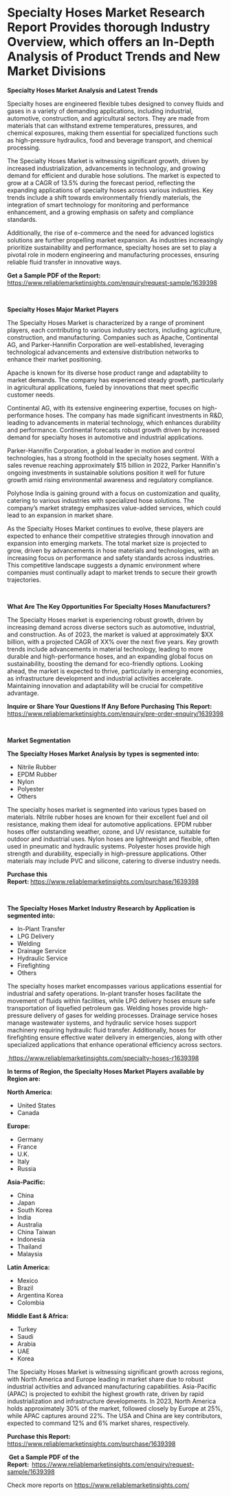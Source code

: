 <p><h1>Specialty Hoses Market Research Report Provides thorough Industry Overview, which offers an In-Depth Analysis of Product Trends and New Market Divisions</h1></p><p><strong>Specialty Hoses Market Analysis and Latest Trends</strong></p>
<p><p>Specialty hoses are engineered flexible tubes designed to convey fluids and gases in a variety of demanding applications, including industrial, automotive, construction, and agricultural sectors. They are made from materials that can withstand extreme temperatures, pressures, and chemical exposures, making them essential for specialized functions such as high-pressure hydraulics, food and beverage transport, and chemical processing.</p><p>The Specialty Hoses Market is witnessing significant growth, driven by increased industrialization, advancements in technology, and growing demand for efficient and durable hose solutions. The market is expected to grow at a CAGR of 13.5% during the forecast period, reflecting the expanding applications of specialty hoses across various industries. Key trends include a shift towards environmentally friendly materials, the integration of smart technology for monitoring and performance enhancement, and a growing emphasis on safety and compliance standards.</p><p>Additionally, the rise of e-commerce and the need for advanced logistics solutions are further propelling market expansion. As industries increasingly prioritize sustainability and performance, specialty hoses are set to play a pivotal role in modern engineering and manufacturing processes, ensuring reliable fluid transfer in innovative ways.</p></p>
<p><strong>Get a Sample PDF of the Report:&nbsp;</strong> <a href="https://www.reliablemarketinsights.com/enquiry/request-sample/1639398?utm_campaign=2280&utm_medium=2&utm_source=Github&utm_content=ia&utm_term=02042025&utm_id=specialty-hoses">https://www.reliablemarketinsights.com/enquiry/request-sample/1639398</a></p>
<p>&nbsp;</p>
<p><strong>Specialty Hoses Major Market Players</strong></p>
<p><p>The Specialty Hoses Market is characterized by a range of prominent players, each contributing to various industry sectors, including agriculture, construction, and manufacturing. Companies such as Apache, Continental AG, and Parker-Hannifin Corporation are well-established, leveraging technological advancements and extensive distribution networks to enhance their market positioning.</p><p>Apache is known for its diverse hose product range and adaptability to market demands. The company has experienced steady growth, particularly in agricultural applications, fueled by innovations that meet specific customer needs.</p><p>Continental AG, with its extensive engineering expertise, focuses on high-performance hoses. The company has made significant investments in R&D, leading to advancements in material technology, which enhances durability and performance. Continental forecasts robust growth driven by increased demand for specialty hoses in automotive and industrial applications.</p><p>Parker-Hannifin Corporation, a global leader in motion and control technologies, has a strong foothold in the specialty hoses segment. With a sales revenue reaching approximately $15 billion in 2022, Parker Hannifin's ongoing investments in sustainable solutions position it well for future growth amid rising environmental awareness and regulatory compliance.</p><p>Polyhose India is gaining ground with a focus on customization and quality, catering to various industries with specialized hose solutions. The company’s market strategy emphasizes value-added services, which could lead to an expansion in market share.</p><p>As the Specialty Hoses Market continues to evolve, these players are expected to enhance their competitive strategies through innovation and expansion into emerging markets. The total market size is projected to grow, driven by advancements in hose materials and technologies, with an increasing focus on performance and safety standards across industries. This competitive landscape suggests a dynamic environment where companies must continually adapt to market trends to secure their growth trajectories.</p></p>
<p>&nbsp;</p>
<p><strong>What Are The Key Opportunities For Specialty Hoses Manufacturers?</strong></p>
<p><p>The Specialty Hoses market is experiencing robust growth, driven by increasing demand across diverse sectors such as automotive, industrial, and construction. As of 2023, the market is valued at approximately $XX billion, with a projected CAGR of XX% over the next five years. Key growth trends include advancements in material technology, leading to more durable and high-performance hoses, and an expanding global focus on sustainability, boosting the demand for eco-friendly options. Looking ahead, the market is expected to thrive, particularly in emerging economies, as infrastructure development and industrial activities accelerate. Maintaining innovation and adaptability will be crucial for competitive advantage.</p></p>
<p><strong>Inquire or Share Your Questions If Any Before Purchasing This Report:</strong> <a href="https://www.reliablemarketinsights.com/enquiry/pre-order-enquiry/1639398?utm_campaign=2280&utm_medium=2&utm_source=Github&utm_content=ia&utm_term=02042025&utm_id=specialty-hoses">https://www.reliablemarketinsights.com/enquiry/pre-order-enquiry/1639398</a></p>
<p>&nbsp;</p>
<p><strong>Market Segmentation</strong></p>
<p><strong>The Specialty Hoses Market Analysis by types is segmented into:</strong></p>
<p><ul><li>Nitrile Rubber</li><li>EPDM Rubber</li><li>Nylon</li><li>Polyester</li><li>Others</li></ul></p>
<p><p>The specialty hoses market is segmented into various types based on materials. Nitrile rubber hoses are known for their excellent fuel and oil resistance, making them ideal for automotive applications. EPDM rubber hoses offer outstanding weather, ozone, and UV resistance, suitable for outdoor and industrial uses. Nylon hoses are lightweight and flexible, often used in pneumatic and hydraulic systems. Polyester hoses provide high strength and durability, especially in high-pressure applications. Other materials may include PVC and silicone, catering to diverse industry needs.</p></p>
<p><strong>Purchase this Report:&nbsp;</strong><a href="https://www.reliablemarketinsights.com/purchase/1639398?utm_campaign=2280&utm_medium=2&utm_source=Github&utm_content=ia&utm_term=02042025&utm_id=specialty-hoses">https://www.reliablemarketinsights.com/purchase/1639398</a></p>
<p>&nbsp;</p>
<p><strong>The Specialty Hoses Market Industry Research by Application is segmented into:</strong></p>
<p><ul><li>In-Plant Transfer</li><li>LPG Delivery</li><li>Welding</li><li>Drainage Service</li><li>Hydraulic Service</li><li>Firefighting</li><li>Others</li></ul></p>
<p><p>The specialty hoses market encompasses various applications essential for industrial and safety operations. In-plant transfer hoses facilitate the movement of fluids within facilities, while LPG delivery hoses ensure safe transportation of liquefied petroleum gas. Welding hoses provide high-pressure delivery of gases for welding processes. Drainage service hoses manage wastewater systems, and hydraulic service hoses support machinery requiring hydraulic fluid transfer. Additionally, hoses for firefighting ensure effective water delivery in emergencies, along with other specialized applications that enhance operational efficiency across sectors.</p></p>
<p><a href="https://www.reliablemarketinsights.com/specialty-hoses-r1639398?utm_campaign=2280&utm_medium=2&utm_source=Github&utm_content=ia&utm_term=02042025&utm_id=specialty-hoses">&nbsp;https://www.reliablemarketinsights.com/specialty-hoses-r1639398</a></p>
<p><strong>In terms of Region, the Specialty Hoses Market Players available by Region are:</strong></p>
<p>
    <p> <strong> North America: </strong>
        <ul>
            <li>United States</li>
            <li>Canada</li>
        </ul>
        </p> 
    <p> <strong> Europe: </strong>
        <ul>
            <li>Germany</li>
            <li>France</li>
            <li>U.K.</li>
            <li>Italy</li>
            <li>Russia</li>
        </ul>
        </p> 
    <p> <strong> Asia-Pacific: </strong>
        <ul>
            <li>China</li>
            <li>Japan</li>
            <li>South Korea</li>
            <li>India</li>
            <li>Australia</li>
            <li>China Taiwan</li>
            <li>Indonesia</li>
            <li>Thailand</li>
            <li>Malaysia</li>
        </ul>
        </p> 
    <p> <strong> Latin America: </strong>
        <ul>
            <li>Mexico</li>
            <li>Brazil</li>
            <li>Argentina Korea</li>
            <li>Colombia</li>
        </ul>
        </p> 
    <p> <strong> Middle East & Africa: </strong>
        <ul>
            <li>Turkey</li>
            <li>Saudi</li>
            <li>Arabia</li>
            <li>UAE</li>
            <li>Korea</li>
        </ul>
    </p>
    </p>
<p><p>The Specialty Hoses Market is witnessing significant growth across regions, with North America and Europe leading in market share due to robust industrial activities and advanced manufacturing capabilities. Asia-Pacific (APAC) is projected to exhibit the highest growth rate, driven by rapid industrialization and infrastructure developments. In 2023, North America holds approximately 30% of the market, followed closely by Europe at 25%, while APAC captures around 22%. The USA and China are key contributors, expected to command 12% and 6% market shares, respectively.</p></p>
<p><strong>Purchase this Report: </strong><a href="https://www.reliablemarketinsights.com/purchase/1639398?utm_campaign=2280&utm_medium=2&utm_source=Github&utm_content=ia&utm_term=02042025&utm_id=specialty-hoses">https://www.reliablemarketinsights.com/purchase/1639398</a></p>
<p>&nbsp;<strong>Get a Sample PDF of the Report:&nbsp;&nbsp;</strong><a href="https://www.reliablemarketinsights.com/enquiry/request-sample/1639398?utm_campaign=2280&utm_medium=2&utm_source=Github&utm_content=ia&utm_term=02042025&utm_id=specialty-hoses">https://www.reliablemarketinsights.com/enquiry/request-sample/1639398</a></p>
<p><strong></strong></p>
<p>Check more reports on <a href="https://www.reliablemarketinsights.com/?utm_campaign=2280&utm_medium=2&utm_source=Github&utm_content=ia&utm_term=02042025&utm_id=specialty-hoses">https://www.reliablemarketinsights.com/</a></p>